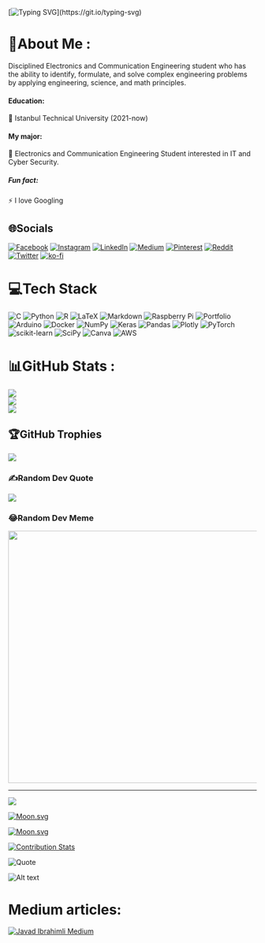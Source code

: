 
[![Typing SVG](https://readme-typing-svg.herokuapp.com?color=31F763DF&height=56&lines=Hello%2C+My+name+is+Javad+Ibrahimli.)](https://git.io/typing-svg)


# 💫About Me :
Disciplined Electronics and Communication Engineering student who has the ability to identify, formulate, and solve complex engineering problems by applying engineering, science, and math principles.
#### Education:
🏫 Istanbul Technical University (2021-now)
#### My major:
📖 Electronics and Communication Engineering Student interested in IT and Cyber Security.
##### Fun fact:
⚡ I love Googling 



## 🌐Socials
[![Facebook](https://img.shields.io/badge/Facebook-%231877F2.svg?logo=Facebook&logoColor=white)](https://facebook.com/cavad.ibrahimli.33/) [![Instagram](https://img.shields.io/badge/Instagram-%23E4405F.svg?logo=Instagram&logoColor=white)](https://instagram.com/javad_ibrahiml1) [![LinkedIn](https://img.shields.io/badge/LinkedIn-%230077B5.svg?logo=linkedin&logoColor=white)](https://linkedin.com/in/cavadibrahimli/) [![Medium](https://img.shields.io/badge/Medium-12100E?logo=medium&logoColor=white)](https://medium.com/@@javadibrahimli) [![Pinterest](https://img.shields.io/badge/Pinterest-%23E60023.svg?logo=Pinterest&logoColor=white)](https://pinterest.com/Cavad_ibrahimli) [![Reddit](https://img.shields.io/badge/Reddit-%23FF4500.svg?logo=Reddit&logoColor=white)](https://reddit.com/user/IamJavad_1907) [![Twitter](https://img.shields.io/badge/Twitter-%231DA1F2.svg?logo=Twitter&logoColor=white)](https://twitter.com/cavadibrahimli1) 
[![ko-fi](https://ko-fi.com/img/githubbutton_sm.svg)](https://ko-fi.com/R6R5EO98N)

# 💻Tech Stack
![C](https://img.shields.io/badge/c-%2300599C.svg?style=plastic&logo=c&logoColor=white) ![Python](https://img.shields.io/badge/python-3670A0?style=plastic&logo=python&logoColor=ffdd54) ![R](https://img.shields.io/badge/r-%23276DC3.svg?style=plastic&logo=r&logoColor=white) ![LaTeX](https://img.shields.io/badge/latex-%23008080.svg?style=plastic&logo=latex&logoColor=white) ![Markdown](https://img.shields.io/badge/markdown-%23000000.svg?style=plastic&logo=markdown&logoColor=white) ![Raspberry Pi](https://img.shields.io/badge/-RaspberryPi-C51A4A?style=plastic&logo=Raspberry-Pi) ![Portfolio](https://img.shields.io/badge/Portfolio-%23000000.svg?style=plastic&logo=firefox&logoColor=#FF7139) ![Arduino](https://img.shields.io/badge/-Arduino-00979D?style=plastic&logo=Arduino&logoColor=white) ![Docker](https://img.shields.io/badge/docker-%230db7ed.svg?style=plastic&logo=docker&logoColor=white) ![NumPy](https://img.shields.io/badge/numpy-%23013243.svg?style=plastic&logo=numpy&logoColor=white) ![Keras](https://img.shields.io/badge/Keras-%23D00000.svg?style=plastic&logo=Keras&logoColor=white) ![Pandas](https://img.shields.io/badge/pandas-%23150458.svg?style=plastic&logo=pandas&logoColor=white) ![Plotly](https://img.shields.io/badge/Plotly-%233F4F75.svg?style=plastic&logo=plotly&logoColor=white) ![PyTorch](https://img.shields.io/badge/PyTorch-%23EE4C2C.svg?style=plastic&logo=PyTorch&logoColor=white) ![scikit-learn](https://img.shields.io/badge/scikit--learn-%23F7931E.svg?style=plastic&logo=scikit-learn&logoColor=white) ![SciPy](https://img.shields.io/badge/SciPy-%230C55A5.svg?style=plastic&logo=scipy&logoColor=%white) ![Canva](https://img.shields.io/badge/Canva-%2300C4CC.svg?style=plastic&logo=Canva&logoColor=white) ![AWS](https://img.shields.io/badge/AWS-%23FF9900.svg?style=plastic&logo=amazon-aws&logoColor=white)
# 📊GitHub Stats :
![](https://github-readme-stats.vercel.app/api?username=cavadibrahimli1&theme=vue-dark&hide_border=true&include_all_commits=false&count_private=false)<br/>
![](https://github-readme-streak-stats.herokuapp.com/?user=cavadibrahimli1&theme=vue-dark&hide_border=true)<br/>
![](https://github-readme-stats.vercel.app/api/top-langs/?username=cavadibrahimli1&theme=vue-dark&hide_border=true&include_all_commits=false&count_private=false&layout=compact)





## 🏆GitHub Trophies
![](https://github-profile-trophy.vercel.app/?username=cavadibrahimli1&theme=matrix&no-frame=false&no-bg=false&margin-w=4)

### ✍️Random Dev Quote
![](https://quotes-github-readme.vercel.app/api?type=horizontal&theme=dark)

### 😂Random Dev Meme
<img src="https://random-memer.herokuapp.com/" width="512px"/>

---
[![](https://visitcount.itsvg.in/api?id=cavadibrahimli1&icon=5&color=0)](https://visitcount.itsvg.in)


<!-- real time -->
[![Moon.svg](https://moon-svg.minung.dev/moon.svg?theme=basic)](https://moon-svg.minung.dev)

<!-- specific date -->
[![Moon.svg](https://moon-svg.minung.dev/moon.svg?date=2004-10-30&theme=basic)](https://moon-svg.minung.dev)



[![Contribution Stats](https://github-contribution-stats.vercel.app/api/?username=cavadibrahimli1)](https://github.com/LordDashMe/github-contribution-stats/)





 
 ![Quote](https://github-readme-quotes.herokuapp.com/quote?theme=dark&animation=grow_out_in)

 

![Alt text](https://spotify-recently-played-readme.vercel.app/api?user=31rkqbvlytrpkemsdblkwkk7k6zy)




# Medium articles:
[![Javad Ibrahimli Medium](https://github-readme-medium.vercel.app/?username=javadibrahimli&limit=4&bg=black&text=white)](https://medium.com/@javadibrahimli)






